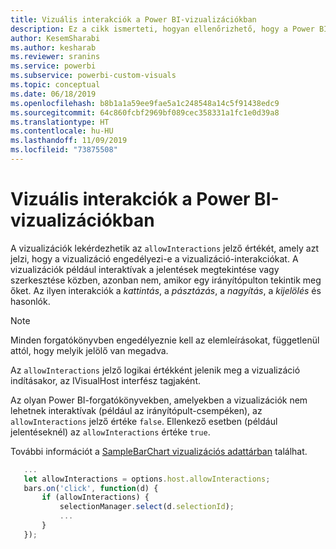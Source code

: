 ```yaml
---
title: Vizuális interakciók a Power BI-vizualizációkban
description: Ez a cikk ismerteti, hogyan ellenőrizhető, hogy a Power BI-vizualizációk engedélyezik-e a vizualizációk interakcióit.
author: KesemSharabi
ms.author: kesharab
ms.reviewer: sranins
ms.service: powerbi
ms.subservice: powerbi-custom-visuals
ms.topic: conceptual
ms.date: 06/18/2019
ms.openlocfilehash: b8b1a1a59ee9fae5a1c248548a14c5f91438edc9
ms.sourcegitcommit: 64c860fcbf2969bf089cec358331a1fc1e0d39a8
ms.translationtype: HT
ms.contentlocale: hu-HU
ms.lasthandoff: 11/09/2019
ms.locfileid: "73875508"
---
```

# <a name="visual-interactions-in-power-bi-visuals"></a>Vizuális interakciók a Power BI-vizualizációkban

A vizualizációk lekérdezhetik az `allowInteractions` jelző értékét, amely azt jelzi, hogy a vizualizáció engedélyezi-e a vizualizáció-interakciókat. A vizualizációk például interaktívak a jelentések megtekintése vagy szerkesztése közben, azonban nem, amikor egy irányítópulton tekintik meg őket. Az ilyen interakciók a *kattintás*, a *pásztázás*, a *nagyítás*, a *kijelölés* és hasonlók. 

> [!NOTE]
> Minden forgatókönyvben engedélyeznie kell az elemleírásokat, függetlenül attól, hogy melyik jelölő van megadva.

Az `allowInteractions` jelző logikai értékként jelenik meg a vizualizáció indításakor, az IVisualHost interfész tagjaként.

Az olyan Power BI-forgatókönyvekben, amelyekben a vizualizációk nem lehetnek interaktívak (például az irányítópult-csempéken), az `allowInteractions` jelző értéke `false`. Ellenkező esetben (például jelentéseknél) az `allowInteractions` értéke `true`.

További információt a [SampleBarChart vizualizációs adattárban](https://github.com/Microsoft/PowerBI-visuals-sampleBarChart/commit/59a47935d8f5272ce145fe804193599ddb7e2001) találhat.

```typescript
   ...
   let allowInteractions = options.host.allowInteractions;
   bars.on('click', function(d) {
       if (allowInteractions) {
           selectionManager.select(d.selectionId);
           ...
       }
   });
```
